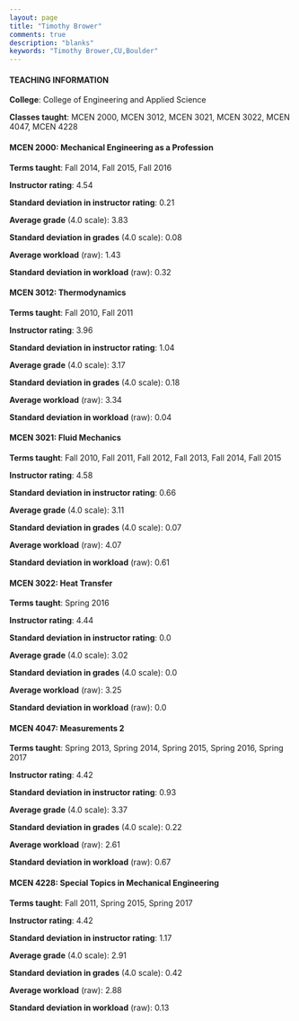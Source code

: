 ```yaml
---
layout: page
title: "Timothy Brower" 
comments: true
description: "blanks"
keywords: "Timothy Brower,CU,Boulder"
---
```

<head>
<script src="https://ajax.googleapis.com/ajax/libs/jquery/2.1.3/jquery.min.js"></script>
<script src="https://dl.dropboxusercontent.com/s/pc42nxpaw1ea4o9/highcharts.js?dl=0"></script>
<!-- <script src="../assets/js/highcharts.js"></script> -->
<style type="text/css">@font-face {
	font-family: "Bebas Neue";
	src: url(https://www.filehosting.org/file/details/544349/BebasNeue Regular.otf) format("opentype");
	}
	h1.Bebas { 
		font-family: "Bebas Neue", Verdana, Tahoma;
	}
</style>
</head>
	   
#### TEACHING INFORMATION

**College**: College of Engineering and Applied Science

**Classes taught**: MCEN 2000, MCEN 3012, MCEN 3021, MCEN 3022, MCEN 4047, MCEN 4228

#### MCEN 2000: Mechanical Engineering as a Profession

**Terms taught**: Fall 2014, Fall 2015, Fall 2016

**Instructor rating**: 4.54

**Standard deviation in instructor rating**: 0.21

**Average grade** (4.0 scale): 3.83

**Standard deviation in grades** (4.0 scale): 0.08

**Average workload** (raw): 1.43

**Standard deviation in workload** (raw): 0.32

#### MCEN 3012: Thermodynamics

**Terms taught**: Fall 2010, Fall 2011

**Instructor rating**: 3.96

**Standard deviation in instructor rating**: 1.04

**Average grade** (4.0 scale): 3.17

**Standard deviation in grades** (4.0 scale): 0.18

**Average workload** (raw): 3.34

**Standard deviation in workload** (raw): 0.04

#### MCEN 3021: Fluid Mechanics

**Terms taught**: Fall 2010, Fall 2011, Fall 2012, Fall 2013, Fall 2014, Fall 2015

**Instructor rating**: 4.58

**Standard deviation in instructor rating**: 0.66

**Average grade** (4.0 scale): 3.11

**Standard deviation in grades** (4.0 scale): 0.07

**Average workload** (raw): 4.07

**Standard deviation in workload** (raw): 0.61

#### MCEN 3022: Heat Transfer

**Terms taught**: Spring 2016

**Instructor rating**: 4.44

**Standard deviation in instructor rating**: 0.0

**Average grade** (4.0 scale): 3.02

**Standard deviation in grades** (4.0 scale): 0.0

**Average workload** (raw): 3.25

**Standard deviation in workload** (raw): 0.0

#### MCEN 4047: Measurements 2

**Terms taught**: Spring 2013, Spring 2014, Spring 2015, Spring 2016, Spring 2017

**Instructor rating**: 4.42

**Standard deviation in instructor rating**: 0.93

**Average grade** (4.0 scale): 3.37

**Standard deviation in grades** (4.0 scale): 0.22

**Average workload** (raw): 2.61

**Standard deviation in workload** (raw): 0.67

#### MCEN 4228: Special Topics in Mechanical Engineering

**Terms taught**: Fall 2011, Spring 2015, Spring 2017

**Instructor rating**: 4.42

**Standard deviation in instructor rating**: 1.17

**Average grade** (4.0 scale): 2.91

**Standard deviation in grades** (4.0 scale): 0.42

**Average workload** (raw): 2.88

**Standard deviation in workload** (raw): 0.13

